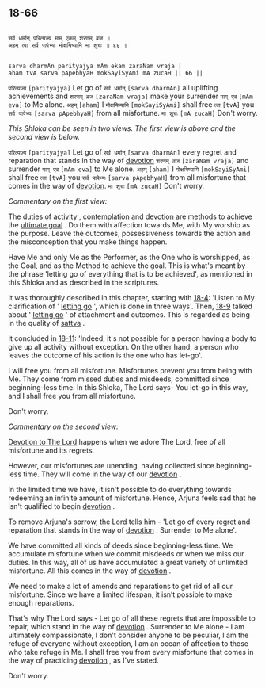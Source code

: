 ## 18-66


```shloka-sa

सर्व धर्मान् परित्यज्य माम् एकम् शरणम् व्रज ।
अहम् त्वा सर्व पापेभ्यः मोक्षयिष्यामि मा शुचः ॥ ६६ ॥

```
```shloka-sa-hk

sarva dharmAn parityajya mAm ekam zaraNam vraja |
aham tvA sarva pApebhyaH mokSayiSyAmi mA zucaH || 66 ||

```

`परित्यज्य` `[parityajya]` Let go of `सर्व धर्मान्` `[sarva dharmAn]` all uplifting achievements and `शरणम् व्रज` `[zaraNam vraja]` make your surrender `माम् एव` `[mAm eva]` to Me alone. `अहम्` `[aham]` I `मोक्षयिष्यामि` `[mokSayiSyAmi]` shall free `त्वा` `[tvA]` you `सर्व पापेभ्यः` `[sarva pApebhyaH]` from all misfortune. `मा शुचः` `[mA zucaH]` Don't worry.

_This Shloka can be seen in two views. The first view is above and the second view is below._

`परित्यज्य` `[parityajya]` Let go of `सर्व धर्मान्` `[sarva dharmAn]` every regret and reparation that stands in the way of 
[devotion](Chapter_7.md#bhakti_a_defn) `शरणम् व्रज` `[zaraNam vraja]` and surrender `माम् एव` `[mAm eva]` to Me alone. `अहम्` `[aham]` I `मोक्षयिष्यामि` `[mokSayiSyAmi]` shall free `त्वा` `[tvA]` you `सर्व पापेभ्यः` `[sarva pApebhyaH]` from all misfortune that comes in the way of 
[devotion](Chapter_7.md#bhakti_a_defn). `मा शुचः` `[mA zucaH]` Don't worry.

_Commentary on the first view:_

The duties of 
[activity](Back-to-Basics.md#karmayOga_a_defn)
, 
[contemplation](3-3.md#jnAnayOga_a_defn)
and 
[devotion](Chapter_7.md#bhakti_a_defn)
 are methods to achieve the 
[ultimate goal](Back-to-Basics.md#Moksha)
. Do them with affection towards Me, with My worship as the purpose. Leave the outcomes, possessiveness towards the action and the misconception that you make things happen. 

Have Me and only Me as the Performer, as the One who is worshipped, as the Goal, and as the Method to achieve the goal. This is what's meant by the phrase 'letting go of everything that is to be achieved', as mentioned in this Shloka and as described in the scriptures.

It was thoroughly described in this chapter, starting with [18-4](18-4.md): 'Listen to My clarification of '
[letting go](18-4.md#letting_go)
', which is done in three ways'. Then, [18-9](18-9.md) talked about '
[letting go](18-4.md#letting_go)
' of attachment and outcomes. This is regarded as being in the quality of 
[sattva](14-6.md#sattva)
. 

It concluded in [18-11](18-11.md): 'Indeed, it's not possible for a person having a body to give up all activity without exception. On the other hand, a person who leaves the outcome of his action is the one who has let-go'.

I will free you from all misfortune. Misfortunes prevent you from being with Me. They come from missed duties and misdeeds, committed since beginning-less time. In this Shloka, The Lord says- You let-go in this way, and I shall free you from all misfortune. 

Don't worry.

_Commentary on the second view:_

[Devotion to The Lord](Chapter_7.md#bhakti_a_defn)
 happens when we adore The Lord, free of all misfortune and its regrets. 

However, our misfortunes are unending, having collected since beginning-less time. They will come in the way of our 
[devotion](Chapter_7.md#bhakti_a_defn)
. 

In the limited time we have, it isn't possible to do everything towards redeeming an infinite amount of misfortune. Hence, Arjuna feels sad that he isn't qualified to begin 
[devotion](Chapter_7.md#bhakti_a_defn)
. 

To remove Arjuna's sorrow, the Lord tells him - 'Let go of every regret and reparation that stands in the way of 
[devotion](Chapter_7.md#bhakti_a_defn)
. Surrender to Me alone'.

We have committed all kinds of deeds since beginning-less time. We accumulate misfortune when we commit misdeeds or when we miss our duties. In this way, all of us have accumulated a great variety of unlimited misfortune. All this comes in the way of 
[devotion](Chapter_7.md#bhakti_a_defn)
. 

We need to make a lot of amends and reparations to get rid of all our misfortune. Since we have a limited lifespan, it isn’t possible to make enough reparations. 

That's why The Lord says - Let go of all these regrets that are impossible to repair, which stand in the way of 
[devotion](Chapter_7.md#bhakti_a_defn)
. Surrender to Me alone - I am ultimately compassionate, I don't consider anyone to be peculiar, I am the refuge of everyone without exception, I am an ocean of affection to those who take refuge in Me. I shall free you from every misfortune that comes in the way of practicing 
[devotion](Chapter_7.md#bhakti_a_defn)
, as I've stated. 

Don't worry.


